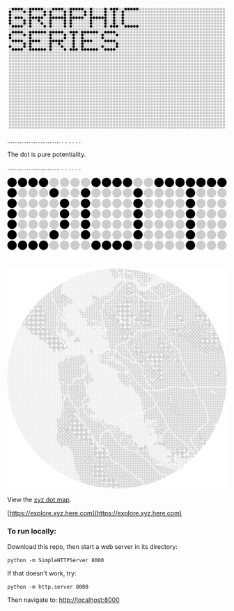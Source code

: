 ![GRAPHIC SERIES](https://raw.githubusercontent.com/sensescape/xyz-dots/master/images/dots-title2.jpg)



..............................
.
.
.
.
.
.

The dot is pure potentiality.

..............................
.
.
.
.
.
.


![DOT](https://raw.githubusercontent.com/sensescape/xyz-dots/master/images/dot_title_space.png)

![DOT](https://raw.githubusercontent.com/sensescape/xyz-dots/master/images/dot_sf.jpg)

View the [xyz dot map](https://sensescape.github.io/xyz-dots/#12/37.7823/-122.4274).

[https://explore.xyz.here.com](https://explore.xyz.here.com)

### To run locally:

Download this repo, then start a web server in its directory:

    python -m SimpleHTTPServer 8000
    
If that doesn't work, try:

    python -m http.server 8000
    
Then navigate to: [http://localhost:8000](http://localhost:8000)
